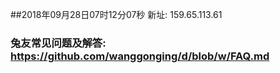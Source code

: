 ##2018年09月28日07时12分07秒 新址: 159.65.113.61
### 兔友常见问题及解答: https://github.com/wanggonging/d/blob/w/FAQ.md
